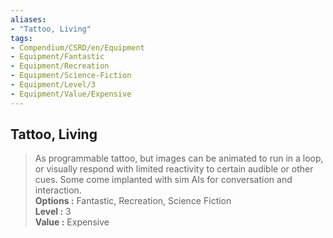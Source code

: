 ```yaml
---
aliases:
- "Tattoo, Living"
tags:
- Compendium/CSRD/en/Equipment
- Equipment/Fantastic
- Equipment/Recreation
- Equipment/Science-Fiction
- Equipment/Level/3
- Equipment/Value/Expensive
---
```


  
## Tattoo, Living  
  
>As programmable tattoo, but images can be animated to run in a loop, or visually respond with limited reactivity to certain audible or other cues. Some come implanted with sim AIs for conversation and interaction.  
> **Options :** Fantastic, Recreation, Science Fiction  
> **Level :** 3  
> **Value :** Expensive